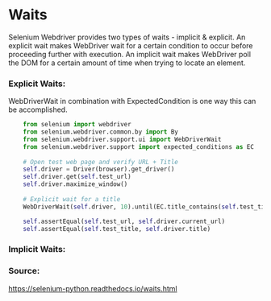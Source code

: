 # Waits

Selenium Webdriver provides two types of waits - implicit & explicit. An explicit wait makes WebDriver wait for a certain condition to occur before proceeding further with execution. An implicit wait makes WebDriver poll the DOM for a certain amount of time when trying to locate an element.

### Explicit Waits:<br/>
   WebDriverWait in combination with ExpectedCondition is one way this can be accomplished.<br/>

```python
    from selenium import webdriver
    from selenium.webdriver.common.by import By
    from selenium.webdriver.support.ui import WebDriverWait
    from selenium.webdriver.support import expected_conditions as EC
    
    # Open test web page and verify URL + Title
    self.driver = Driver(browser).get_driver()
    self.driver.get(self.test_url)
    self.driver.maximize_window()
        
    # Explicit wait for a title
    WebDriverWait(self.driver, 10).until(EC.title_contains(self.test_title))

    self.assertEqual(self.test_url, self.driver.current_url)
    self.assertEqual(self.test_title, self.driver.title)
```

### Implicit Waits:<br/>


### Source:
https://selenium-python.readthedocs.io/waits.html